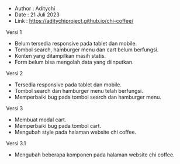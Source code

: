 - Author : Aditychi
- Date : 21 Juli 2023
- Link : https://aditychiproject.github.io/chi-coffee/

Versi 1
- Belum tersedia responsive pada tablet dan mobile.
- Tombol search, hamburger menu dan cart belum berfungsi.
- Konten yang ditampilkan masih statis.
- Form belum bisa mengolah data yang diinputkan.

Versi 2
- Tersedia responsive pada tablet dan mobile.
- Tombol search dan hamburger menu telah berfungsi.
- Memperbaiki bug pada tombol search dan hamburger menu.

Versi 3
- Membuat modal cart.
- Memperbaiki bug pada tombol cart.
- Mengubah style pada halaman website chi coffee.

Versi 3.1
- Mengubah beberapa komponen pada halaman website chi coffee.
